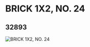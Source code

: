 # BRICK 1X2, NO. 24
## 32893
![BRICK 1X2, NO. 24](https://lc-www-live-s.legocdn.com/media/bricks/5/2/6185399.jpg)